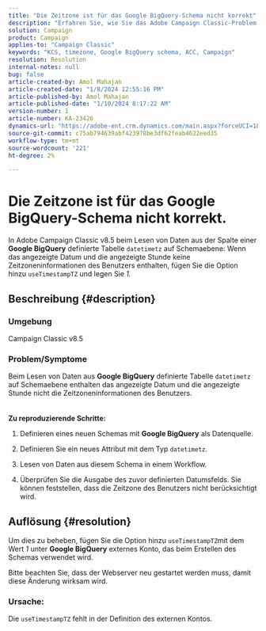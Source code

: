 ```yaml
---
title: "Die Zeitzone ist für das Google BigQuery-Schema nicht korrekt"
description: "Erfahren Sie, wie Sie das Adobe Campaign Classic-Problem beheben können, bei dem die Zeitzone für das Google BigQuery-Schema nicht korrekt ist."
solution: Campaign
product: Campaign
applies-to: "Campaign Classic"
keywords: "KCS, timezone, Google BigQuery schema, ACC, Campaign"
resolution: Resolution
internal-notes: null
bug: false
article-created-by: Amol Mahajan
article-created-date: "1/8/2024 12:55:16 PM"
article-published-by: Amol Mahajan
article-published-date: "1/10/2024 8:17:22 AM"
version-number: 1
article-number: KA-23426
dynamics-url: "https://adobe-ent.crm.dynamics.com/main.aspx?forceUCI=1&pagetype=entityrecord&etn=knowledgearticle&id=e6e5f024-25ae-ee11-a569-6045bd006295"
source-git-commit: c75ab794639abf423978be3df62feab4622eed35
workflow-type: tm+mt
source-wordcount: '221'
ht-degree: 2%

---
```


# Die Zeitzone ist für das Google BigQuery-Schema nicht korrekt.


In Adobe Campaign Classic v8.5 beim Lesen von Daten aus der Spalte einer <b>Google BigQuery</b> definierte Tabelle `datetimetz` auf Schemaebene: Wenn das angezeigte Datum und die angezeigte Stunde keine Zeitzoneninformationen des Benutzers enthalten, fügen Sie die Option hinzu `useTimestampTZ` und legen Sie *1.*

## Beschreibung {#description}


### <b>Umgebung</b>

Campaign Classic v8.5



### <b>Problem/Symptome</b>

Beim Lesen von Daten aus <b>Google BigQuery</b> definierte Tabelle `datetimetz` auf Schemaebene enthalten das angezeigte Datum und die angezeigte Stunde nicht die Zeitzoneninformationen des Benutzers.
<br> <br><br>
<b>Zu reproduzierende Schritte:</b>

1. Definieren eines neuen Schemas mit <b>Google BigQuery</b> als Datenquelle.


2. Definieren Sie ein neues Attribut mit dem Typ `datetimetz`.


3. Lesen von Daten aus diesem Schema in einem Workflow.


4. Überprüfen Sie die Ausgabe des zuvor definierten Datumsfelds. Sie können feststellen, dass die Zeitzone des Benutzers nicht berücksichtigt wird.



## Auflösung {#resolution}


Um dies zu beheben, fügen Sie die Option hinzu `useTimestampTZ`mit dem Wert *1* unter <b>Google BigQuery</b> externes Konto, das beim Erstellen des Schemas verwendet wird.

Bitte beachten Sie, dass der Webserver neu gestartet werden muss, damit diese Änderung wirksam wird.

### <b>Ursache:</b>

Die `useTimestampTZ` fehlt in der Definition des externen Kontos.
